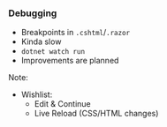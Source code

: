 ### Debugging

- Breakpoints in `.cshtml`/`.razor`
- Kinda slow
- `dotnet watch run`
- Improvements are planned

Note:

- Wishlist:
  - Edit & Continue
  - Live Reload (CSS/HTML changes)